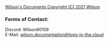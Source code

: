 [Wilson's Documents Copyright (C) 2021 Wilson](/info/license)

### Forms of Contact:

Discord: Wilson#0159  
E-Mail: wilson.documentation@lives-in-the.cloud
